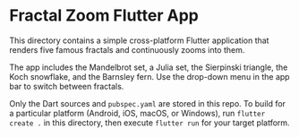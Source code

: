 # Fractal Zoom Flutter App

This directory contains a simple cross-platform Flutter application that renders five famous fractals and continuously zooms into them.

The app includes the Mandelbrot set, a Julia set, the Sierpinski triangle, the Koch snowflake, and the Barnsley fern. Use the drop-down menu in the app bar to switch between fractals.

Only the Dart sources and `pubspec.yaml` are stored in this repo. To build for a particular platform (Android, iOS, macOS, or Windows), run `flutter create .` in this directory, then execute `flutter run` for your target platform.

